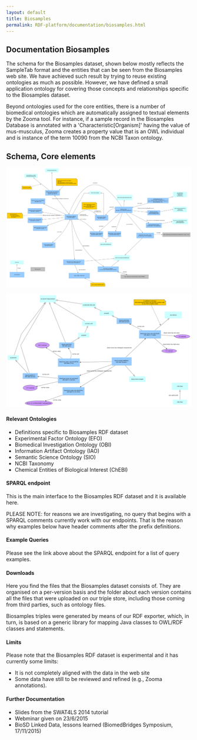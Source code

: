 ```yaml
---
layout: default
title: Biosamples
permalink: RDF-platform/documentation/biosamples.html
---
```

## Documentation Biosamples

The schema for the Biosamples dataset, shown below mostly reflects the SampleTab format and the entities that can be seen from the Biosamples web site. We have achieved such result by trying to reuse existing ontologies as much as possible. However, we have defined a small application ontology for covering those concepts and relationships specific to the Biosamples dataset.

Beyond ontologies used for the core entities, there is a number of biomedical ontologies which are automatically assigned to textual elements by the Zooma tool. For instance, if a sample record in the Biosamples Database is annotated with a 'Characteristic[Organism]' having the value of mus-musculus, Zooma creates a property value that is an OWL individual and is instance of the term 10090 from the NCBI Taxon ontology.

## Schema, Core elements
![biosamples_schema](https://github.com/EBISPOT/RDF-platform/blob/gh-pages/static/biosamples/biosd_samples.png?raw=true)

![biosamples_schema](https://github.com/EBISPOT/RDF-platform/blob/gh-pages/static/biosamples/biosd_attributes.png?raw=true)

#### Relevant Ontologies

* Definitions specific to Biosamples RDF dataset
* Experimental Factor Ontology (EFO)
* Biomedical Investigation Ontology (OBI)
* Information Artifact Ontology (IAO)
* Semantic Science Ontology (SIO)
* NCBI Taxonomy
* Chemical Entities of Biological Interest (ChEBI)


#### SPARQL endpoint

This is the main interface to the Biosamples RDF dataset and it is available here.

PLEASE NOTE: for reasons we are investigating, no query that begins with a SPARQL comments currently work with our endpoints. That is the reason why examples below have header comments after the prefix definitions.

#### Example Queries

Please see the link above about the SPARQL endpoint for a list of query examples.

#### Downloads

Here you find the files that the Biosamples dataset consists of. They are organised on a per-version basis and the folder about each version contains all the files that were uploaded on our triple store, including those coming from third parties, such as ontology files.

Biosamples triples were generated by means of our RDF exporter, which, in turn, is based on a generic library for mapping Java classes to OWL/RDF classes and statements.

#### Limits

Please note that the Biosamples RDF dataset is experimental and it has currently some limits:
* It is not completely aligned with the data in the web site <br>
* Some data have still to be reviewed and refined (e.g., Zooma annotations).

#### Further Documentation
* Slides from the SWAT4LS 2014 tutorial
* Webminar given on 23/6/2015
* BioSD Linked Data, lessons learned (BiomedBridges Symposium, 17/11/2015)
